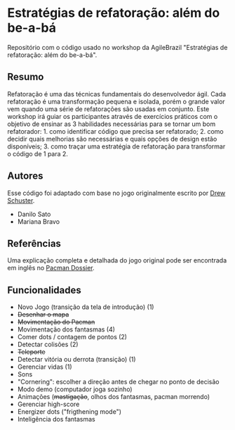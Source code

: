 # Estratégias de refatoração: além do be-a-bá

Repositório com o código usado no workshop da AgileBrazil "Estratégias de refatoração: além do be-a-bá".

## Resumo

Refatoração é uma das técnicas fundamentais do desenvolvedor ágil. Cada refatoração é uma transformação
pequena e isolada, porém o grande valor vem quando uma série de refatorações são usadas em conjunto. Este
workshop irá guiar os participantes através de exercícios práticos com o objetivo de ensinar as 3 habilidades
necessárias para se tornar um bom refatorador: 1. como identificar código que precisa ser refatorado; 2. como
decidir quais melhorias são necessárias e quais opções de design estão disponíveis; 3. como traçar uma estratégia de
refatoração para transformar o código de 1 para 2.

## Autores

Esse código foi adaptado com base no jogo originalmente escrito por [Drew Schuster](https://github.com/dtschust/javapacman).

* Danilo Sato
* Mariana Bravo

## Referências

Uma explicação completa e detalhada do jogo original pode ser encontrada em inglês no [Pacman Dossier](http://home.comcast.net/~jpittman2/pacman/pacmandossier.html#LvlSpecs).

## Funcionalidades

* Novo Jogo (transição da tela de introdução) (1)
* ~~Desenhar o mapa~~
* ~~Movimentação do Pacman~~
* Movimentação dos fantasmas (4)
* Comer dots / contagem de pontos (2)
* Detectar colisões (2)
* ~~Teleporte~~
* Detectar vitória ou derrota (transição) (1)
* Gerenciar vidas (1)
* Sons
* "Cornering": escolher a direção antes de chegar no ponto de decisão
* Modo demo (computador joga sozinho)
* Animações (~~mastigação~~, olhos dos fantasmas, pacman morrendo)
* Gerenciar high-score
* Energizer dots ("frigthening mode")
* Inteligência dos fantasmas

